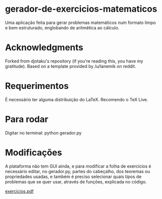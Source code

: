 # gerador-de-exercicios-matematicos

Uma aplicação feita para gerar problemas matemáticos num formato limpo e bem estruturado, englobando de aritmética ao cálculo.

# Acknowledgments

Forked from djotaku's repository (if you're reading this, you have my gratitude).
Based on a template provided by /u/lanemik on reddit.

# Requerimentos 

É necessário ter alguma distribuição do LaTeX. Recomendo o TeX Live.

# Para rodar

Digitar no terminal:
python gerador.py

# Modificações
A plataforma não tem GUI ainda, e para modificar a folha de exercícios é necessário editar, no gerador.py, partes do cabeçalho, dos teoremas ou propriedades usadas, e também é preciso selecionar quais tipos de problemas que se quer usar, através de funções, explicada no código.

[exercicios.pdf](https://github.com/user-attachments/files/19106904/exercicios.pdf)
